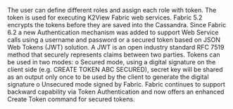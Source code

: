 The user can define different roles and assign each role with token. The token is used for executing K2View Fabric web services. Fabric 5.2 encrypts the tokens before they are saved into the Cassandra.
Since Fabric 6.2 a new Authentication mechanism was added to support Web Service calls using 
a username and password or a secured token based on JSON Web Tokens (JWT) solution. A JWT 
is an open industry standard RFC 7519 method that securely represents claims between two 
parties. Tokens can be used in two modes:
o	Secured mode, using a digital signature on the client side (e.g. CREATE TOKEN ABC SECURED), secret key will be shared as an output only once to be used by the client to generate the digital signature
o	Unsecured mode signed by Fabric. 
Fabric continues to support backward capability via Token Authentication and now offers an enhanced Create Token command for secured tokens. 

